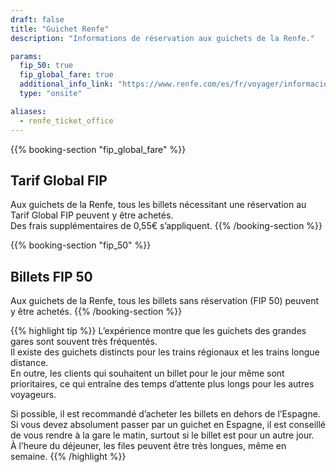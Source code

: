 ```yaml
---
draft: false
title: "Guichet Renfe"
description: "Informations de réservation aux guichets de la Renfe."

params:
  fip_50: true
  fip_global_fare: true
  additional_info_link: "https://www.renfe.com/es/fr/voyager/informacion-util/-donde-comprar-"
  type: "onsite"

aliases:
  - renfe_ticket_office
---
```


{{% booking-section "fip_global_fare" %}}

## Tarif Global FIP

Aux guichets de la Renfe, tous les billets nécessitant une réservation au Tarif Global FIP peuvent y être achetés. \
Des frais supplémentaires de 0,55€ s’appliquent.
{{% /booking-section %}}

{{% booking-section "fip_50" %}}

## Billets FIP 50

Aux guichets de la Renfe, tous les billets sans réservation (FIP 50) peuvent y être achetés.
{{% /booking-section %}}

{{% highlight tip %}}
L’expérience montre que les guichets des grandes gares sont souvent très fréquentés. \
Il existe des guichets distincts pour les trains régionaux et les trains longue distance. \
En outre, les clients qui souhaitent un billet pour le jour même sont prioritaires, ce qui entraîne des temps d’attente plus longs pour les autres voyageurs.

Si possible, il est recommandé d’acheter les billets en dehors de l’Espagne. \
Si vous devez absolument passer par un guichet en Espagne, il est conseillé de vous rendre à la gare le matin, surtout si le billet est pour un autre jour. \
À l’heure du déjeuner, les files peuvent être très longues, même en semaine.
{{% /highlight %}}
